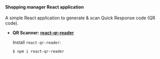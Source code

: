 #### Shopping manager React application

A simple React application to generate & scan Quick Response code (QR code).

- **QR Scanner: [react-qr-reader](https://www.npmjs.com/package/react-qr-reader)**

  Install `react-qr-reader`:

  ```bash
  $ npm i react-qr-reader
  ```
